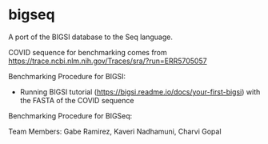 # bigseq
A port of the BIGSI database to the Seq language.

COVID sequence for benchmarking comes from https://trace.ncbi.nlm.nih.gov/Traces/sra/?run=ERR5705057

Benchmarking Procedure for BIGSI:
- Running BIGSI tutorial (https://bigsi.readme.io/docs/your-first-bigsi) with the FASTA of the COVID sequence

Benchmarking Procedure for BIGSeq:

Team Members: Gabe Ramirez, Kaveri Nadhamuni, Charvi Gopal
